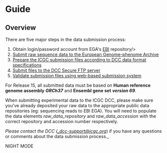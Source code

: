 # Guide

## Overview

There are five major steps in the data submission process:

1. Obtain login/password account from EGA's [EBI][1] repository/>
2. [Submit raw sequence data to the European Genome-phenome Archive][2]
3. [Prepare the ICGC submission files according to DCC data format specifications][3]
4. [Submit files to the DCC Secure FTP server][4]
5. [Validate submission files using web-based submission system][5]

For Release 15, all submitted data must be based on **Human reference genome assembly** **_GRCh37_** and **Ensembl gene set** **_version 69_**.

When submitting experimental data to the ICGC DCC, please make sure you've already deposited your raw data to the appropriate public data repositories (eg: sequencing reads to EBI EGA). You will need to populate the data elements _raw_data_repository_ and _raw_data_accession_ with the correct repository and accession number respectively.

_Please contact the DCC ([_dcc-support@icgc.org][6]_) if you have any questions or comments about the data submission process._

[1]: https://www.ebi.ac.uk/ega/
[2]: http://docs.icgc.org/submitting-raw-data-ega
[3]: http://docs.icgc.org/submission-file-format
[4]: http://docs.icgc.org/file-submission
[5]: http://docs.icgc.org/submission-validation
[6]: mailto:dcc-support@icgc.org

 NIGHT MODE
